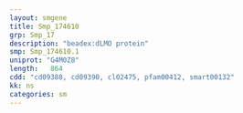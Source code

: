 ```yaml
---
layout: smgene
title: Smp_174610
grp: Smp_17
description: "beadex:dLMO protein"
smp: Smp_174610.1
uniprot: "G4M0Z8"
length:   864
cdd: "cd09388, cd09390, cl02475, pfam00412, smart00132"
kk: ns
categories: sm
---
```


